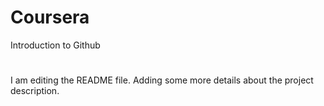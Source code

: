 # Coursera
Introduction to Github

#
I am editing the README file. Adding some more details about the project description.
